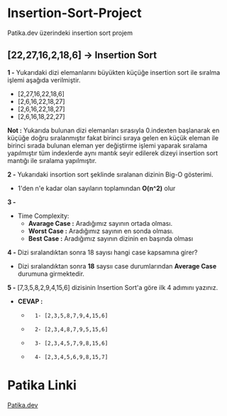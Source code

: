 # Insertion-Sort-Project
Patika.dev üzerindeki insertion sort projem
 
 ## [22,27,16,2,18,6] -> Insertion Sort

 **1 -** Yukarıdaki dizi elemanlarını büyükten küçüğe insertion sort ile sıralma işlemi aşağıda verilmiştir.

+ [2,27,16,22,18,6]
+ [2,6,16,22,18,27]
+ [2,6,16,22,18,27]
+ [2,6,16,18,22,27]

**Not :** Yukarıda bulunan dizi elemanları sırasıyla 0.indexten başlanarak en küçüğe doğru sıralanmıştır fakat birinci sıraya gelen en küçük eleman ile birinci sırada bulunan eleman yer değiştirme işlemi yaparak sıralama yapılmıştır tüm indexlerde aynı mantık seyir edilerek dizeyi insertion sort mantığı ile sıralama yapılmıştır.

**2 -** Yukarıdaki insortion sort şeklinde sıralanan dizinin Big-O gösterimi.

* 1'den n'e kadar olan sayıların toplamından **O(n^2)** olur

**3 -**
+ Time Complexity:
    + **Avarage Case :** Aradığımız sayının ortada olması.
    + **Worst Case :** Aradığımız sayının en sonda olması.
    + **Best Case :** Aradığımız sayının dizinin en başında olması
    
**4 -** Dizi sıralandıktan sonra 18 sayısı hangi case kapsamına girer?
- Dizi sıralandıktan sonra **18** saysıı case durumlarından **Average Case** durumuna girmektedir.

**5 -** [7,3,5,8,2,9,4,15,6] dizisinin Insertion Sort'a göre ilk 4 adımını yazınız.

+  **CEVAP :**
    -       1- [2,3,5,8,7,9,4,15,6]
    -       2- [2,3,4,8,7,9,5,15,6]
    -       3- [2,3,4,5,7,9,8,15,6]
    -       4- [2,3,4,5,6,9,8,15,7]

# Patika Linki # 
[Patika.dev](www.patika.dev)

